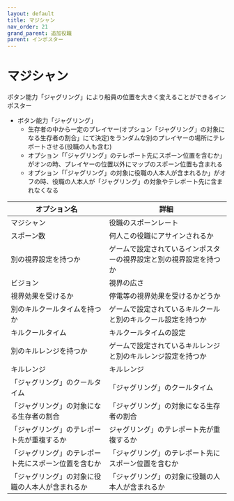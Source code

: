 ```yaml
---
layout: default
title: マジシャン
nav_order: 21
grand_parent: 追加役職
parent: インポスター
---
```


# マジシャン

ボタン能力「ジャグリング」により船員の位置を大きく変えることができるインポスター<br>
- ボタン能力「ジャグリング」
  - 生存者の中から一定のプレイヤー(オプション「ジャグリング」の対象になる生存者の割合」にて決定)をランダムな別のプレイヤーの場所にテレポートさせる(役職の人も含む)
  - オプション「「ジャグリング」のテレポート先にスポーン位置を含むか」がオンの時、プレイヤーの位置以外にマップのスポーン位置も含まれる
  - オプション「「ジャグリング」の対象に役職の人本人が含まれるか」がオフの時、役職の人本人が「ジャグリング」の対象やテレポート先に含まれなくなる


|  オプション名 |  詳細  |
| ---- | ---- |
|  マジシャン  | 役職のスポーンレート |
|  スポーン数  | 何人この役職にアサインされるか |
|  別の視界設定を持つか  |  ゲームで設定されているインポスターの視界設定と別の視界設定を持つか  |
|  ビジョン  |  視界の広さ  |
|  視界効果を受けるか  |  停電等の視界効果を受けるかどうか  |
|  別のキルクールタイムを持つか  | ゲームで設定されているキルクールと別のキルクール設定を持つか |
|  キルクールタイム  |  キルクールタイムの設定  |
|  別のキルレンジを持つか  |  ゲームで設定されているキルレンジと別のキルレンジ設定を持つか  |
|  キルレンジ  |  キルレンジ  |
|  「ジャグリング」のクールタイム  |  「ジャグリング」のクールタイム  |
|  「ジャグリング」の対象になる生存者の割合  |  「ジャグリング」の対象になる生存者の割合  |
|  「ジャグリング」のテレポート先が重複するか  |  ジャグリング」のテレポート先が重複するか  |
|  「ジャグリング」のテレポート先にスポーン位置を含むか  |  「ジャグリング」のテレポート先にスポーン位置を含むか  |
|  「ジャグリング」の対象に役職の人本人が含まれるか  |  「ジャグリング」の対象に役職の人本人が含まれるか  |
